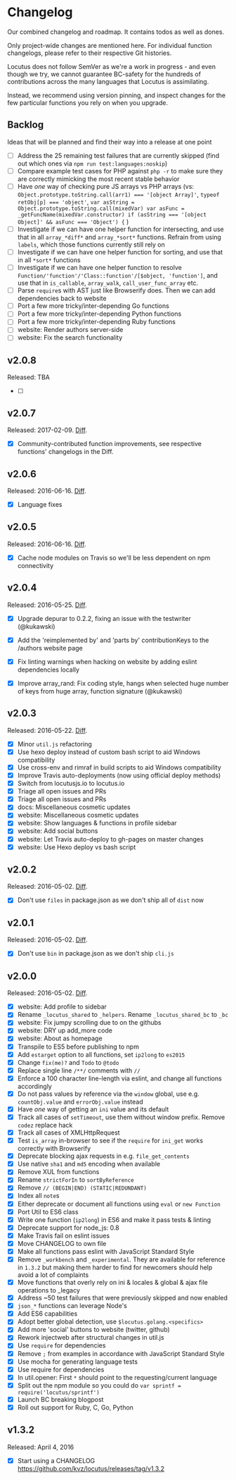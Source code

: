 # Changelog

Our combined changelog and roadmap. It contains todos as well as dones.

Only project-wide changes are mentioned here. For individual function changelogs, please refer to their
respective Git histories.

Locutus does not follow SemVer as we're a work in progress - and even though we try, 
we cannot guarantee BC-safety for the hundreds of contributions across the many 
languages that Locutus is assimilating.

Instead, we recommend using version pinning, and inspect changes for the few particular functions you rely on
when you upgrade.

## Backlog

Ideas that will be planned and find their way into a release at one point

- [ ] Address the 25 remaining test failures that are currently skipped (find out which ones via `npm run test:languages:noskip`)
- [ ] Compare example test cases for PHP against `php -r` to make sure they are correctly mimicking the most recent stable behavior
- [ ] Have _one_ way of checking pure JS arrays vs PHP arrays (vs: `Object.prototype.toString.call(arr1) === '[object Array]'`, `typeof retObj[p] === 'object'`, `var asString = Object.prototype.toString.call(mixedVar) var asFunc = _getFuncName(mixedVar.constructor) if (asString === '[object Object]' && asFunc === 'Object') {` )
- [ ] Investigate if we can have one helper function for intersecting, and use that in all `array_*diff*` and `array_*sort*` functions. Refrain from using `labels`, which those functions currently still rely on
- [ ] Investigate if we can have one helper function for sorting, and use that in all `*sort*` functions
- [ ] Investigate if we can have one helper function to resolve `Function/'function'/'Class::function'/[$object, 'function']`, and use that in `is_callable`, `array_walk`, `call_user_func_array` etc.
- [ ] Parse `require`s with AST just like Browserify does. Then we can add dependencies back to website
- [ ] Port a few more tricky/inter-depending Go functions
- [ ] Port a few more tricky/inter-depending Python functions
- [ ] Port a few more tricky/inter-depending Ruby functions
- [ ] website: Render authors server-side
- [ ] website: Fix the search functionality

## v2.0.8

Released: TBA

- [ ]

## v2.0.7

Released: 2017-02-09. 
[Diff](https://github.com/kvz/locutus/compare/v2.0.6...v2.0.7).

- [x] Community-contributed function improvements, see respective functions' changelogs in the Diff.

## v2.0.6

Released: 2016-06-16. 
[Diff](https://github.com/kvz/locutus/compare/v2.0.5...v2.0.6).

- [x] Language fixes

## v2.0.5

Released: 2016-06-16. 
[Diff](https://github.com/kvz/locutus/compare/v2.0.4...v2.0.5).

- [x] Cache node modules on Travis so we'll be less dependent on npm connectivity

## v2.0.4

Released: 2016-05-25. 
[Diff](https://github.com/kvz/locutus/compare/v2.0.3...v2.0.4).

- [x] Upgrade depurar to 0.2.2, fixing an issue with the testwriter (@kukawski)
- [x] Add the 'reimplemented by' and 'parts by' contributionKeys to the /authors website page
- [x] Fix linting warnings when hacking on website by adding eslint dependencies locally
- [x] Improve array_rand: Fix coding style, hangs when selected huge number of keys from huge array, function signature (@kukawski)


## v2.0.3

Released: 2016-05-22. 
[Diff](https://github.com/kvz/locutus/compare/v2.0.2...v2.0.3).

- [x] Minor `util.js` refactoring
- [x] Use hexo deploy instead of custom bash script to aid Windows compatibility
- [x] Use cross-env and rimraf in build scripts to aid Windows compatibility
- [x] Improve Travis auto-deployments (now using official deploy methods)
- [x] Switch from locutusjs.io to locutus.io
- [x] Triage all open issues and PRs
- [x] Triage all open issues and PRs
- [x] docs: Miscellaneous cosmetic updates
- [x] website: Miscellaneous cosmetic updates
- [x] website: Show languages & functions in profile sidebar
- [x] website: Add social buttons
- [x] website: Let Travis auto-deploy to gh-pages on master changes
- [x] website: Use Hexo deploy vs bash script

## v2.0.2

Released: 2016-05-02. 
[Diff](https://github.com/kvz/locutus/compare/v2.0.1...v2.0.2).

- [x] Don't use `files` in package.json as we don't ship all of `dist` now

## v2.0.1

Released: 2016-05-02. 
[Diff](https://github.com/kvz/locutus/compare/v2.0.0...v2.0.1).

- [x] Don't use `bin` in package.json as we don't ship `cli.js`

## v2.0.0

Released: 2016-05-02. 
[Diff](https://github.com/kvz/locutus/compare/v1.3.2...v2.0.0).

- [x] website: Add profile to sidebar
- [x] Rename `_locutus_shared` to `_helpers`. Rename `_locutus_shared_bc` to `_bc`
- [x] website: Fix jumpy scrolling due to on the githubs
- [x] website: DRY up add_more code
- [x] website: About as homepage
- [x] Transpile to ES5 before publishing to npm
- [x] Add `estarget` option to all functions, set `ip2long` to `es2015`
- [x] Change `fix(me)?` and `Todo` to `@todo`
- [x] Replace single line `/**/` comments with `//`
- [x] Enforce a 100 character line-length via eslint, and change all functions accordingly
- [x] Do not pass values by reference via the `window` global, use e.g. `countObj.value` and `errorObj.value` instead
- [x] Have _one_ way of getting an `ini` value and its default
- [x] Track all cases of `setTimeout`, use them without window prefix. Remove `codez` replace hack
- [x] Track all cases of XMLHttpRequest
- [x] Test `is_array` in-browser to see if the `require` for `ini_get` works correctly with Browserify
- [x] Deprecate blocking ajax requests in e.g. `file_get_contents`
- [x] Use native `sha1` and `md5` encoding when available
- [x] Remove XUL from functions
- [x] Rename `strictForIn` to `sortByReference`
- [x] Remove `// (BEGIN|END) (STATIC|REDUNDANT)`
- [x] Index all `note`s
- [x] Either deprecate or document all functions using `eval` or `new Function`
- [x] Port Util to ES6 class
- [x] Write one function (`ip2long`) in ES6 and make it pass tests & linting
- [x] Deprecate support for node_js: 0.8
- [x] Make Travis fail on eslint issues
- [x] Move CHANGELOG to own file
- [x] Make all functions pass eslint with JavaScript Standard Style
- [x] Remove `_workbench` and `_experimental`. They are available for reference in `1.3.2` but making them harder to find for newcomers should help avoid a lot of complaints
- [x] Move functions that overly rely on ini & locales & global & ajax file operations to \_legacy
- [x] Address ~50 test failures that were previously skipped and now enabled
- [x] `json_*` functions can leverage Node's
- [x] Add ES6 capabilities
- [x] Adopt better global detection, use `$locutus.golang.<specifics>`
- [x] Add more 'social' buttons to website (twitter, github)
- [x] Rework injectweb after structural changes in util.js
- [x] Use `require` for dependencies
- [x] Remove `;` from examples in accordance with JavaScript Standard Style
- [x] Use mocha for generating language tests
- [x] Use require for dependencies
- [x] In util.opener: First `*` should point to the requesting/current language
- [x] Split out the npm module so you could do `var sprintf = require('locutus/sprintf')`
- [x] Launch BC breaking blogpost
- [x] Roll out support for Ruby, C, Go, Python

## v1.3.2

Released: April 4, 2016

- [x] Start using a CHANGELOG https://github.com/kvz/locutus/releases/tag/v1.3.2
